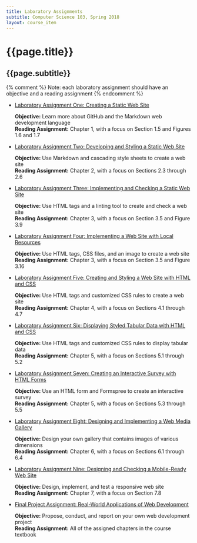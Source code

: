 ```yaml
---
title: Laboratory Assignments
subtitle: Computer Science 103, Spring 2018
layout: course_item
---
```


# {{page.title}}
## {{page.subtitle}}

{% comment %} Note: each laboratory assignment should have an objective and a reading assignment {% endcomment %}

<ul>

<li><a href="https://github.com/Allegheny-Computer-Science-103-S2018/cs103-S2018-sheets/releases/download/cs103S2018_all_sheets-11.0.0/cs103S2018_lab01.pdf">Laboratory Assignment One: Creating a Static Web Site</a> <p><b>Objective:</b> Learn more about GitHub and the Markdown web development language<br><b>Reading Assignment:</b> Chapter 1, with a focus on Section 1.5 and Figures 1.6 and 1.7</p></li>

<li><a href="https://github.com/Allegheny-Computer-Science-103-S2018/cs103-S2018-sheets/releases/download/cs103S2018_all_sheets-11.0.0/cs103S2018_lab02.pdf">Laboratory Assignment Two: Developing and Styling a Static Web Site</a> <p><b>Objective:</b> Use Markdown and cascading style sheets to create a web site<br><b>Reading Assignment:</b> Chapter 2, with a focus on Sections 2.3 through 2.6</p></li>

<li><a href="https://github.com/Allegheny-Computer-Science-103-S2018/cs103-S2018-sheets/releases/download/cs103S2018_all_sheets-11.0.0/cs103S2018_lab03.pdf">Laboratory Assignment Three: Implementing and Checking a Static Web Site</a> <p><b>Objective:</b> Use HTML tags and a linting tool to create and check a web site<br><b>Reading Assignment:</b> Chapter 3, with a focus on Section 3.5 and Figure 3.9</p></li>

<li><a href="https://github.com/Allegheny-Computer-Science-103-S2018/cs103-S2018-sheets/releases/download/cs103S2018_all_sheets-11.0.0/cs103S2018_lab04.pdf">Laboratory Assignment Four: Implementing a Web Site with Local Resources</a> <p><b>Objective:</b> Use HTML tags, CSS files, and an image to create a web site<br><b>Reading Assignment:</b> Chapter 3, with a focus on Section 3.5 and Figure 3.16</p></li>

<li><a href="https://github.com/Allegheny-Computer-Science-103-S2018/cs103-S2018-sheets/releases/download/cs103S2018_all_sheets-11.0.0/cs103S2018_lab05.pdf">Laboratory Assignment Five: Creating and Styling a Web Site with HTML and CSS</a> <p><b>Objective:</b> Use HTML tags and customized CSS rules to create a web site<br><b>Reading Assignment:</b> Chapter 4, with a focus on Sections 4.1 through 4.7</p></li>

<li><a href="https://github.com/Allegheny-Computer-Science-103-S2018/cs103-S2018-sheets/releases/download/cs103S2018_all_sheets-11.0.0/cs103S2018_lab06.pdf">Laboratory Assignment Six: Displaying Styled Tabular Data with HTML and CSS</a> <p><b>Objective:</b> Use HTML tags and customized CSS rules to display tabular data<br><b>Reading Assignment:</b> Chapter 5, with a focus on Sections 5.1 through 5.2</p></li>

<li><a href="https://github.com/Allegheny-Computer-Science-103-S2018/cs103-S2018-sheets/releases/download/cs103S2018_all_sheets-14.0.0/cs103S2018_lab07.pdf">Laboratory Assignment Seven: Creating an Interactive Survey with HTML Forms</a> <p><b>Objective:</b> Use an HTML form and Formspree to create an interactive survey<br><b>Reading Assignment:</b> Chapter 5, with a focus on Sections 5.3 through 5.5</p></li>

<li><a href="https://github.com/Allegheny-Computer-Science-103-S2018/cs103-S2018-sheets/releases/download/cs103S2018_all_sheets-16.0.1/cs103S2018_lab08.pdf">Laboratory Assignment Eight: Designing and Implementing a Web Media Gallery</a> <p><b>Objective:</b> Design your own gallery that contains images of various dimensions<br><b>Reading Assignment:</b> Chapter 6, with a focus on Sections 6.1 through 6.4</p></li>

<li><a href="https://github.com/Allegheny-Computer-Science-103-S2018/cs103-S2018-sheets/releases/download/cs103S2018_all_sheets-19.0.1/cs103S2018_lab09.pdf">Laboratory Assignment Nine: Designing and Checking a Mobile-Ready Web Site</a> <p><b>Objective:</b> Design, implement, and test a responsive web site<br><b>Reading Assignment:</b> Chapter 7, with a focus on Section 7.8</p></li>

<li><a href="https://github.com/Allegheny-Computer-Science-103-S2018/cs103-S2018-sheets/releases/download/cs103S2018_all_sheets-20.0.1/cs103S2018_lab10.pdf">Final Project Assignment: Real-World Applications of Web Development</a> <p><b>Objective:</b> Propose, conduct, and report on your own web development project<br><b>Reading Assignment:</b> All of the assigned chapters in the course textbook</p></li>

</ul>
